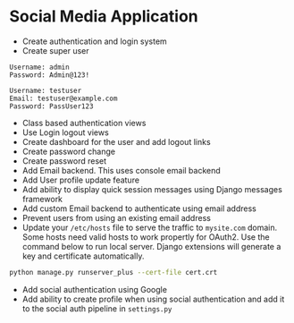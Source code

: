# Social Media Application

- Create authentication and login system
- Create super user

```plaintext
Username: admin
Password: Admin@123!

Username: testuser
Email: testuser@example.com
Password: PassUser123
```

- Class based authentication views
- Use Login logout views
- Create dashboard for the user and add logout links
- Create password change
- Create password reset
- Add Email backend. This uses console email backend
- Add User profile update feature
- Add ability to display quick session messages using Django messages framework
- Add custom Email backend to authenticate using email address
- Prevent users from using an existing email address
- Update your `/etc/hosts` file to serve the traffic to `mysite.com` domain. Some hosts need valid hosts to work propertly for OAuth2. Use the command below to run local server. Django extensions will generate a key and certificate automatically.

```bash
python manage.py runserver_plus --cert-file cert.crt
```

- Add social authentication using Google
- Add ability to create profile when using social authentication and add it to the social auth pipeline in `settings.py`